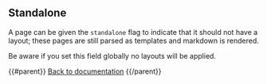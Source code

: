 ## Standalone

A page can be given the `standalone` flag to indicate that it should not have a layout; these pages are still parsed as templates and markdown is rendered.

Be aware if you set this field globally no layouts will be applied.

{{#parent}}
[Back to documentation]({{href}})
{{/parent}}
